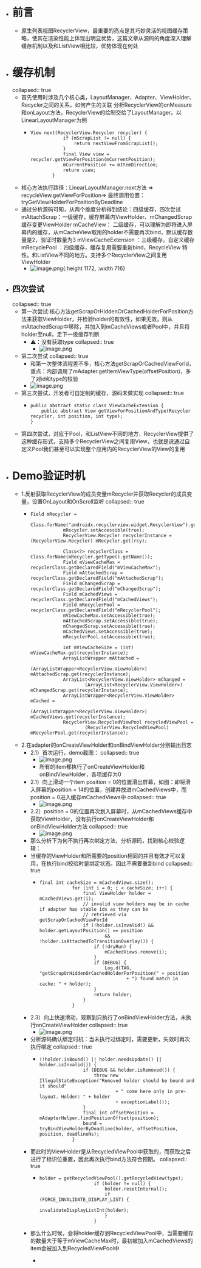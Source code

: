 - # 前言
	- 原生列表视图RecyclerView，最重要的亮点是其巧妙灵活的视图缓存策略，使其在渲染性能上体现出明显优势，这篇文章从源码的角度深入理解缓存机制以及和ListView相比较，优势体现在何处
- # 缓存机制
  collapsed:: true
	- 首先使用时涉及几个核心类，LayoutManager、Adapter、ViewHolder、Recycler之间的关系，如何产生的关联
	  分析RecyclerView的onMeasure和onLayout方法，RecyclerView的绘制交给了LayoutManager。以LinearLayoutManager为例
		- ```
		  View next(RecyclerView.Recycler recycler) {
		              if (mScrapList != null) {
		                  return nextViewFromScrapList();
		              }
		              final View view = recycler.getViewForPosition(mCurrentPosition);
		              mCurrentPosition += mItemDirection;
		              return view;
		          }
		  ```
	- 核心方法执行路径：LinearLayoutManager.next方法 => recycleView.getViewForPosition=> 最终调用位置：tryGetViewHolderForPositionByDeadline
	- 通过分析源码可知，从两个维度分析得到结论：四级缓存，四次尝试
	  mAttachScrap：一级缓存，缓存屏幕内ViewHolder、mChangedScrap缓存变更ViewHolder
	  mCacheView：  二级缓存，可以理解为即将进入屏幕内的缓存，从mCacheView取用的holder不需要再次bind，默认缓存数量是2，验证时数量为3
	  mViewCacheExtension ：三级缓存，自定义缓存
	  mRecyclePool ：四级缓存，缓存复用需要重新bind，RecycleView 特性。和ListView不同的地方。支持多个RecyclerView之间复用ViewHolder
		- ![image.png](../assets/image_1684430178660_0.png){:height 1172, :width 716}
- ## 四次尝试
  collapsed:: true
	- 第一次尝试:核心方法getScrapOrHiddenOrCachedHolderForPosition方法来获取ViewHolder，并检验holder的有效性，如果无效，则从mAttachedScrap中移除，并加入到mCacheViews或者Pool中，并且将holder至null，走下一级缓存判断
		- ⚠️：没有获取type
		  collapsed:: true
			- ![image.png](../assets/image_1684430207390_0.png)
	- 第二次尝试
	  collapsed:: true
		- 和第一次整体流程差不多，核心方法getScrapOrCachedViewForId，重点：内部调用了mAdapter.getItemViewType(offsetPosition)，多了对id和type的校验
		- ![image.png](../assets/image_1684430228000_0.png)
	- 第三次尝试，开发者可自定制的缓存，源码未做实现
	  collapsed:: true
		- ```
		  public abstract static class ViewCacheExtension {
		      public abstract View getViewForPositionAndType(Recycler recycler, int position, int type);
		  }
		  ```
	- 第四次尝试，对应于Pool，和ListView不同的地方，RecyclerView提供了这种缓存形式，支持多个RecyclerView之间复用View，也就是说通过自定义Pool我们甚至可以实现整个应用内的RecyclerView的View的复用
- # Demo验证时机
	- 1.反射获取RecyclerView的成员变量mRecycler并获取Recycler的成员变量，设置OnLayout和OnScroll监听
	  collapsed:: true
		- ```
		  Field mRecycler =
		                      Class.forName("androidx.recyclerview.widget.RecyclerView").getDeclaredField("mRecycler");
		              mRecycler.setAccessible(true);
		              RecyclerView.Recycler recyclerInstance = (RecyclerView.Recycler) mRecycler.get(rcy);
		  
		              Class<?> recyclerClass = Class.forName(mRecycler.getType().getName());
		              Field mViewCacheMax = recyclerClass.getDeclaredField("mViewCacheMax");
		              Field mAttachedScrap = recyclerClass.getDeclaredField("mAttachedScrap");
		              Field mChangedScrap = recyclerClass.getDeclaredField("mChangedScrap");
		              Field mCachedViews = recyclerClass.getDeclaredField("mCachedViews");
		              Field mRecyclerPool = recyclerClass.getDeclaredField("mRecyclerPool");
		              mViewCacheMax.setAccessible(true);
		              mAttachedScrap.setAccessible(true);
		              mChangedScrap.setAccessible(true);
		              mCachedViews.setAccessible(true);
		              mRecyclerPool.setAccessible(true);
		  
		              int mViewCacheSize = (int) mViewCacheMax.get(recyclerInstance);
		              ArrayListWrapper mAttached =
		                      (ArrayListWrapper<RecyclerView.ViewHolder>) mAttachedScrap.get(recyclerInstance);
		              ArrayList<RecyclerView.ViewHolder> mChanged =
		                      (ArrayList<RecyclerView.ViewHolder>) mChangedScrap.get(recyclerInstance);
		              ArrayListWrapper<RecyclerView.ViewHolder> mCached =
		                      (ArrayListWrapper<RecyclerView.ViewHolder>) mCachedViews.get(recyclerInstance);
		              RecyclerView.RecycledViewPool recycledViewPool =
		                      (RecyclerView.RecycledViewPool) mRecyclerPool.get(recyclerInstance);
		  ```
	- 2.在adapter的onCreateViewHolder和onBindViewHolder分别输出日志
		- 2.1）首次运行，demo截图：
		  collapsed:: true
			- ![image.png](../assets/image_1684430291384_0.png)
			- 所有的item都执行了onCreateViewHolder和onBindViewHolder，各项缓存为0
		- 2.1）向上滑动一个item position = 0的位置滑出屏幕，如图：即将滑入屏幕的position = 14的位置，创建并放进mCachedViews中，而position = 0进入缓存mCachedViews中
		  collapsed:: true
			- ![image.png](../assets/image_1684430313965_0.png)
		- 2.2）position = 0的位置再次划入屏幕时，从mCachedViews缓存中获取ViewHolder，没有执行onCreateViewHolder和onBindViewHolder方法
		  collapsed:: true
			- ![image.png](../assets/image_1684430325317_0.png)
		- 那么分析下为何不执行再次绑定方法，分析源码，找到核心校验逻辑：
		- 当缓存的ViewHolder和所需要的position相同的并且有效才可以复用，在执行bind校验时是绑定状态。因此不需要重新bind
		  collapsed:: true
			- ```
			  final int cacheSize = mCachedViews.size();
			              for (int i = 0; i < cacheSize; i++) {
			                  final ViewHolder holder = mCachedViews.get(i);
			                  // invalid view holders may be in cache if adapter has stable ids as they can be
			                  // retrieved via getScrapOrCachedViewForId
			                  if (!holder.isInvalid() && holder.getLayoutPosition() == position
			                          && !holder.isAttachedToTransitionOverlay()) {
			                      if (!dryRun) {
			                          mCachedViews.remove(i);
			                      }
			                      if (DEBUG) {
			                          Log.d(TAG, "getScrapOrHiddenOrCachedHolderForPosition(" + position
			                                  + ") found match in cache: " + holder);
			                      }
			                      return holder;
			                  }
			              }
			  ```
		- 2.3）向上快速滑动，观察到只执行了onBindViewHolder方法，未执行onCreateViewHolder
		  collapsed:: true
			- ![image.png](../assets/image_1684430372967_0.png)
		- 分析源码确认绑定时机：当未执行过绑定时，需要更新，失效时再次执行绑定
		  collapsed:: true
			- ```
			  (!holder.isBound() || holder.needsUpdate() || holder.isInvalid()) {
			                  if (DEBUG && holder.isRemoved()) {
			                      throw new IllegalStateException("Removed holder should be bound and it should"
			                              + " come here only in pre-layout. Holder: " + holder
			                              + exceptionLabel());
			                  }
			                  final int offsetPosition = mAdapterHelper.findPositionOffset(position);
			                  bound = tryBindViewHolderByDeadline(holder, offsetPosition, position, deadlineNs);
			              }
			  ```
		- 而此时的ViewHolder是从RecycledViewPool中获取的，而获取之后进行了标识位重置，因此再次执行bind方法符合预期。
		  collapsed:: true
			- ```
			  holder = getRecycledViewPool().getRecycledView(type);
			                      if (holder != null) {
			                          holder.resetInternal();
			                          if (FORCE_INVALIDATE_DISPLAY_LIST) {
			                              invalidateDisplayListInt(holder);
			                          }
			                      }
			  ```
		- 那么什么时候，会将holder缓存到RecycledViewPool中，当需要缓存的数量大于等于mViewCacheMax时，最初被加入mCachedViews的item会被加入到RecycledViewPool中
			- ```
			  ```